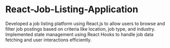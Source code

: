 # React-Job-Listing-Application
  Developed a job listing platform using React.js to allow users to browse and filter job postings based on  criteria like location, job type, and industry.  Implemented state management using React Hooks to handle job data fetching and user interactions  efficiently.
